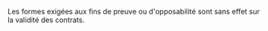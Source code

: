 Les formes exigées aux fins de preuve ou d'opposabilité sont sans effet sur la validité des contrats.
